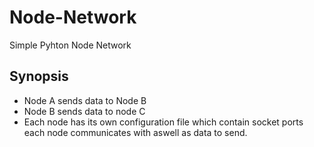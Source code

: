 # Node-Network
Simple Pyhton Node Network
## Synopsis
- Node A sends data to Node B
- Node B sends data to node C
- Each node has its own configuration file which contain socket ports each node communicates with aswell as data to send.
